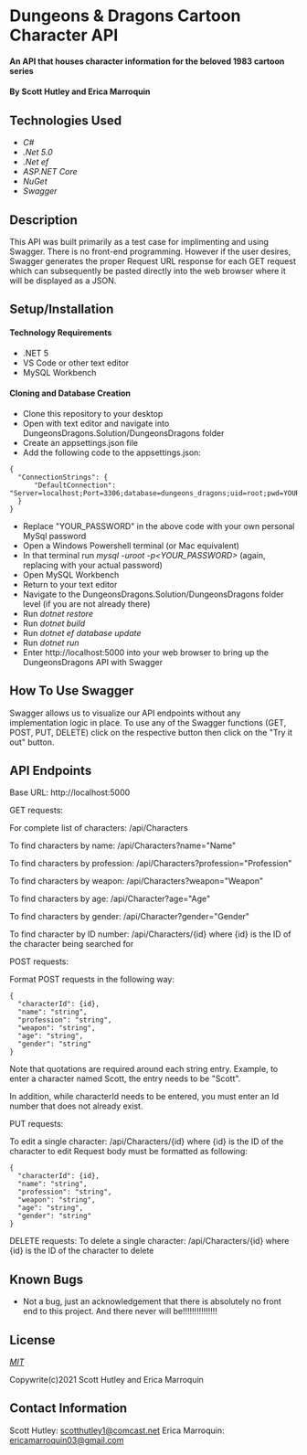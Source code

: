 # Dungeons & Dragons Cartoon Character API

#### An API that houses character information for the beloved 1983 cartoon series

#### By Scott Hutley and Erica Marroquin

## Technologies Used

* _C#_
* _.Net 5.0_
* _.Net ef_
* _ASP.NET Core_
* _NuGet_
* _Swagger_

## Description

This API was built primarily as a test case for implimenting and using Swagger. There is no front-end programming. However if the user desires, Swagger generates the proper Request URL response for each GET request which can subsequently be pasted directly into the web browser where it will be displayed as a JSON.

## Setup/Installation

#### Technology Requirements

* .NET 5
* VS Code or other text editor
* MySQL Workbench

#### Cloning and Database Creation

* Clone this repository to your desktop
* Open with text editor and navigate into DungeonsDragons.Solution/DungeonsDragons folder
* Create an appsettings.json file
* Add the following code to the appsettings.json:
```
{
  "ConnectionStrings": {
      "DefaultConnection": "Server=localhost;Port=3306;database=dungeons_dragons;uid=root;pwd=YOUR_PASSWORD;"
  }
}
```
* Replace "YOUR_PASSWORD" in the above code with your own personal MySql password
* Open a Windows Powershell terminal (or Mac equivalent)
* In that terminal run *mysql -uroot -p<YOUR_PASSWORD>* (again, replacing with your actual password)
* Open MySQL Workbench
* Return to your text editor
* Navigate to the DungeonsDragons.Solution/DungeonsDragons folder level (if you are not already there)
* Run *dotnet restore*
* Run *dotnet build*
* Run *dotnet ef database update*
* Run *dotnet run*
* Enter http://localhost:5000 into your web browser to bring up the DungeonsDragons API with Swagger

## How To Use Swagger

Swagger allows us to visualize our API endpoints without any implementation logic in place. To use any of the Swagger functions (GET, POST, PUT, DELETE) click on the respective button then click on the "Try it out" button.

## API Endpoints

Base URL: http://localhost:5000

GET requests:

For complete list of characters:   /api/Characters

To find characters by name:   /api/Characters?name="Name"

To find characters by profession:    /api/Characters?profession="Profession"

To find characters by weapon:   /api/Characters?weapon="Weapon"

To find characters by age:    /api/Character?age="Age"

To find characters by gender:    /api/Character?gender="Gender"

To find character by ID number:   /api/Characters/{id} where {id} is the ID of the character being searched for


POST requests:

Format POST requests in the following way:
```
{
  "characterId": {id},
  "name": "string",
  "profession": "string",
  "weapon": "string",
  "age": "string",
  "gender": "string"
}
```

Note that quotations are required around each string entry. Example, to enter a character named Scott, the entry needs to be "Scott".

In addition, while characterId needs to be entered, you must enter an Id number that does not already exist.


PUT requests:

To edit a single character:   /api/Characters/{id} where {id} is the ID of the character to edit
Request body must be formatted as following:
```
{
  "characterId": {id},
  "name": "string",
  "profession": "string",
  "weapon": "string",
  "age": "string",
  "gender": "string"
}
```

DELETE requests:
To delete a single character:   /api/Characters/{id} where {id} is the ID of the character to delete


## Known Bugs

* Not a bug, just an acknowledgement that there is absolutely no front end to this project. And there never will be!!!!!!!!!!!!!!!

## License

_[MIT](https://opensource.org/licenses/MIT)_

Copywrite(c)2021 Scott Hutley and Erica Marroquin

## Contact Information

Scott Hutley: scotthutley1@comcast.net
Erica Marroquin:  ericamarroquin03@gmail.com